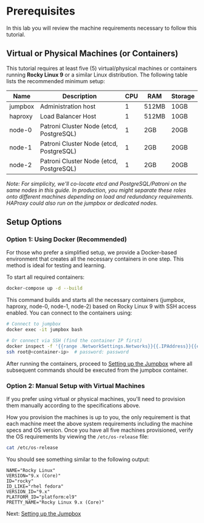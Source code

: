 # Prerequisites

In this lab you will review the machine requirements necessary to follow this tutorial.

## Virtual or Physical Machines (or Containers)

This tutorial requires at least five (5) virtual/physical machines or containers running **Rocky Linux 9** or a similar Linux distribution. The following table lists the recommended minimum setup:

| Name    | Description                                  | CPU | RAM   | Storage |
|---------|----------------------------------------------|-----|-------|---------|
| jumpbox | Administration host                          | 1   | 512MB | 10GB    |
| haproxy | Load Balancer Host                           | 1   | 512MB | 10GB    |
| node-0  | Patroni Cluster Node (etcd, PostgreSQL)      | 1   | 2GB   | 20GB    |
| node-1  | Patroni Cluster Node (etcd, PostgreSQL)      | 1   | 2GB   | 20GB    |
| node-2  | Patroni Cluster Node (etcd, PostgreSQL)      | 1   | 2GB   | 20GB    |

*Note: For simplicity, we'll co-locate etcd and PostgreSQL/Patroni on the same nodes in this guide. In production, you might separate these roles onto different machines depending on load and redundancy requirements. HAProxy could also run on the jumpbox or dedicated nodes.*

## Setup Options

### Option 1: Using Docker (Recommended)

For those who prefer a simplified setup, we provide a Docker-based environment that creates all the necessary containers in one step. This method is ideal for testing and learning.

To start all required containers:

```bash
docker-compose up -d --build
```

This command builds and starts all the necessary containers (jumpbox, haproxy, node-0, node-1, node-2) based on Rocky Linux 9 with SSH access enabled. You can connect to the containers using:

```bash
# Connect to jumpbox
docker exec -it jumpbox bash

# Or connect via SSH (find the container IP first)
docker inspect -f '{{range .NetworkSettings.Networks}}{{.IPAddress}}{{end}}' jumpbox
ssh root@<container-ip>  # password: password
```

After running the containers, proceed to [Setting up the Jumpbox](02-jumpbox.md) where all subsequent commands should be executed from the jumpbox container.

### Option 2: Manual Setup with Virtual Machines

If you prefer using virtual or physical machines, you'll need to provision them manually according to the specifications above.

How you provision the machines is up to you, the only requirement is that each machine meet the above system requirements including the machine specs and OS version. Once you have all five machines provisioned, verify the OS requirements by viewing the `/etc/os-release` file:

```bash
cat /etc/os-release
```

You should see something similar to the following output:

```text
NAME="Rocky Linux"
VERSION="9.x (Core)"
ID="rocky"
ID_LIKE="rhel fedora"
VERSION_ID="9.x"
PLATFORM_ID="platform:el9"
PRETTY_NAME="Rocky Linux 9.x (Core)"
```

Next: [Setting up the Jumpbox](02-jumpbox.md)
